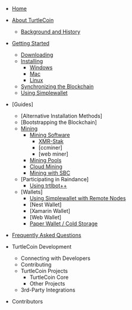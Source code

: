 - [Home](Home)

- [About TurtleCoin](turtlecoin-wiki/about/Background-and-History)
  - [Background and History](turtlecoin-wiki/about/Background-and-History#how-and-why-was-it-created?)
 
- [Getting Started](Getting-Started)
  - [Downloading](Getting-Started#downloading)
  - [Installing](Getting-Started#installing)
    - [Windows](Getting-Started#installing-on-windows)
    - [Mac](Getting-Started#installing-on-mac)
    - [Linux](Getting-Started#installing-on-linux)
  - [Synchronizing the Blockchain](Getting-Started#synchronizing-the-blockchain)
  - [Using Simplewallet](Getting-Started#using-simplewallet)

- [Guides]
  - [Alternative Installation Methods]
  - [Bootstrapping the Blockchain]
  - [Mining](Mining)
    - [Mining Software](Mining#mining-software)
      - [XMR-Stak](Mining#xmr-stak)
      - [ccminer]
      - [web miner]    
     - [Mining Pools](Mining#mining-pools)
     - [Cloud Mining](Mining#cloud-mining)
     - [Mining with SBC](Mining-with-SBC)
  - [Participating in Raindance]
    - [Using trtlbot++](Using-trtlbot-plus-plus)
  - [Wallets]
    - [Using Simplewallet with Remote Nodes](Using-Simplewallet-with-Remote-Nodes)
    - [Nest Wallet]
    - [Xamarin Wallet]
    - [Web Wallet]
    - [Paper Wallet / Cold Storage](Frequently-Asked-Questions#paper-wallet--cold-storage)


- [Frequently Asked Questions](turtlecoin-wiki/faq/Frequently-Asked-Questions)

- TurtleCoin Development
  - Connecting with Developers
  - Contributing
  - TurtleCoin Projects
    - TurtleCoin Core
    - Other Projects
  - 3rd-Party Integrations
<!--
- Cryptocurrency Fundamentals
  - How a Blockchain Works
  - Basic Concepts
    - Hashes & Encryption
    - Wallets, Keys & Addresses
    - Transactions
    - Proof-of-Work
-->
- Contributors
